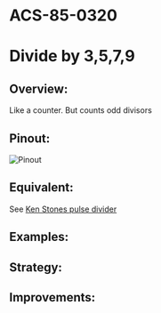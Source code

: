# ACS-85-0320
Divide by 3,5,7,9
==============

## Overview:
Like a counter. But counts odd divisors
 
## Pinout:
![Pinout](https://github.com/robstave/ArduinoComponentSketches/blob/master/ACS-85%20ATTiny85%20sketches/ACS-85-0320/images/acs-85-0320.png) 


## Equivalent:

See [Ken Stones pulse divider](http://www.cgs.synth.net/modules/cgs36_pulse_divider.html)

## Examples:
 

## Strategy:
 

## Improvements:


